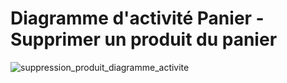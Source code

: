 # Diagramme d'activité Panier - Supprimer un produit du panier

![suppression_produit_diagramme_activite](https://user-images.githubusercontent.com/32593506/74426923-8d1f1580-4e56-11ea-96f2-1731f71dd845.png)
